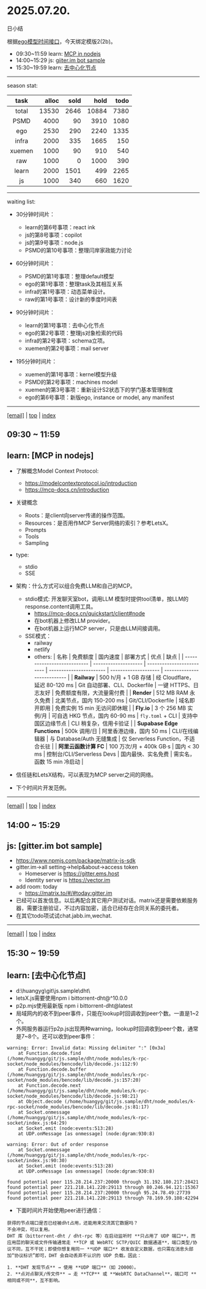 # 2025.07.20.
日小结

<a id="top"></a>
根据[ego模型时间接口](https://gitee.com/hyg/blog/blob/master/timeflow.md)，今天绑定模版2(2b)。

<a id="index"></a>
- 09:30~11:59	learn: [MCP in nodejs](#20250720093000)
- 14:00~15:29	js: [giiter.im bot sample](#20250720140000)
- 15:30~19:59	learn: [去中心化节点](#2025072015300)

---
season stat:

| task | alloc | sold | hold | todo |
| :---: | ---: | ---: | ---: | ---: |
| total | 13530 | 2646 | 10884 | 7380 |
| PSMD | 4000 | 90 | 3910 | 1080 |
| ego | 2530 | 290 | 2240 | 1335 |
| infra | 2000 | 335 | 1665 | 150 |
| xuemen | 1000 | 90 | 910 | 540 |
| raw | 1000 | 0 | 1000 | 390 |
| learn | 2000 | 1501 | 499 | 2265 |
| js | 1000 | 340 | 660 | 1620 |

---
waiting list:


- 30分钟时间片：
  - learn的第6号事项：react ink
  - js的第8号事项：copilot
  - js的第9号事项：node.js
  - PSMD的第10号事项：整理闫岸家政能力讨论

- 60分钟时间片：
  - PSMD的第1号事项：整理default模型
  - ego的第1号事项：整理task及其相互关系
  - infra的第1号事项：动态菜单设计。
  - raw的第1号事项：设计新的季度时间表

- 90分钟时间片：
  - learn的第1号事项：去中心化节点
  - ego的第2号事项：整理js对象检索的代码
  - infra的第2号事项：schema立项。
  - xuemen的第2号事项：mail server

- 195分钟时间片：
  - xuemen的第1号事项：kernel模型升级
  - PSMD的第2号事项：machines model
  - xuemen的第3号事项：重新设计S2状态下的学门基本管理制度
  - ego的第6号事项：新版ego, instance or model, any manifest

---
<a href="mailto:huangyg@mars22.com?subject=关于2025.07.20.[MCP in nodejs]任务&body=日期: 2025.07.20.%0D%0A序号: 5%0D%0A手稿:../../draft/2025/20250720.01.md%0D%0A---请勿修改邮件主题及以上内容 从下一行开始写您的想法---%0D%0A">[email]</a> | [top](#top) | [index](#index)
<a id="20250720093000"></a>
## 09:30 ~ 11:59
## learn: [MCP in nodejs]

- 了解概念Model Context Protocol:
	- https://modelcontextprotocol.io/introduction
	- https://mcp-docs.cn/introduction
- 关键概念
	- Roots：是client向server传递的操作范围。
	- Resources：是否用作MCP Server网络的索引？参考LetsX。
	- Prompts
	- Tools
	- Sampling
- type:
	- stdio
	- SSE
- 架构：什么方式可以组合免费LLM和自己的MCP。
	- stdio模式: 开发聊天室bot，调用LLM 模型时提供tool清单，按LLM的response.content调用工具。
		- https://mcp-docs.cn/quickstart/client#node
		- 在bot机器上修改LLM provider。
		- 在bot机器上运行MCP server，只是由LLM间接调用。
	- SSE模式：
		- railway
		- netlify
		- others:
| 名称                          | 免费额度                 | 国内速度                      | 部署方式                    | 优点                   | 缺点                          |
| --------------------------- | -------------------- | ------------------------- | ----------------------- | -------------------- | --------------------------- |
| **Railway**                 | 500 h/月 + 1 GB 存储    | 经 Cloudflare，延迟 80-120 ms | Git 自动部署、CLI、Dockerfile | 一键 HTTPS、日志友好        | 免费额度有限，大流量需付费               |
| **Render**                  | 512 MB RAM 永久免费      | 北美节点，国内 150-200 ms        | Git/CLI/Dockerfile      | 域名即开即用               | 免费实例 15 min 无访问即休眠          |
| **Fly.io**                  | 3 个 256 MB 实例/月      | 可自选 HKG 节点，国内 60-90 ms    | `fly.toml` + CLI        | 支持中国区边缘节点            | CLI 稍复杂，信用卡验证               |
| **Supabase Edge Functions** | 500k 调用/日            | 阿里香港边缘，国内 50 ms           | CLI/在线编辑器               | 与 Database/Auth 无缝集成 | 仅 Serverless Function，不适合长驻 |
| **阿里云函数计算 FC**              | 100 万次/月 + 400k GB·s | 国内 < 30 ms                | 控制台/CLI/Serverless Devs | 国内最快、实名免费            | 需实名，函数 15 min 冷启动           |

- 信任链和LetsX结构，可以表现为MCP server之间的网络。
- 下个时间片开发范例。

---
<a href="mailto:huangyg@mars22.com?subject=关于2025.07.20.[giiter.im bot sample]任务&body=日期: 2025.07.20.%0D%0A序号: 7%0D%0A手稿:../../draft/2025/20250720.02.md%0D%0A---请勿修改邮件主题及以上内容 从下一行开始写您的想法---%0D%0A">[email]</a> | [top](#top) | [index](#index)
<a id="20250720140000"></a>
## 14:00 ~ 15:29
## js: [gitter.im bot sample]

- https://www.npmjs.com/package/matrix-js-sdk
- gitter.im->all setting->help&about->access token
	- Homeserver is https://gitter.ems.host
	- Identity server is https://vector.im
- add room: today
	- https://matrix.to/#/#today:gitter.im
- 已经可以首发信息。以后再配合其它用户测试对话。matrix还是需要依赖服务器，需要注册验证，不过内容加密，适合已经存在合同关系的委托者。
- 在其它todo项试试chat.jabb.im,wechat.

---
<a href="mailto:huangyg@mars22.com?subject=关于2025.07.20.[去中心化节点]任务&body=日期: 2025.07.20.%0D%0A序号: 8%0D%0A手稿:../../draft/2025/20250720.a.md%0D%0A---请勿修改邮件主题及以上内容 从下一行开始写您的想法---%0D%0A">[email]</a> | [top](#top) | [index](#index)
<a id="2025072015300"></a>
## 15:30 ~ 19:59
## learn: [去中心化节点]

- d:\huangyg\git\js.sample\dht\
- letsX.js需要使用npm i bittorrent-dht@^10.0.0
- p2p.mjs使用最新版 npm i bittorrent-dht@latest
- 局域网内的收不到peer事件，只能在lookup时回调收到peer个数。一直是1~2个。
- 外网服务器运行p2p.js出现两种warning，lookup时回调收到peer个数，通常是7~8个。还可以收到peer事件：
```
warning: Error: Invalid data: Missing delimiter ":" [0x3a]
    at Function.decode.find (/home/huangyg/git/js.sample/dht/node_modules/k-rpc-socket/node_modules/bencode/lib/decode.js:112:9)
    at Function.decode.buffer (/home/huangyg/git/js.sample/dht/node_modules/k-rpc-socket/node_modules/bencode/lib/decode.js:157:20)
    at Function.decode.next (/home/huangyg/git/js.sample/dht/node_modules/k-rpc-socket/node_modules/bencode/lib/decode.js:98:21)
    at Object.decode (/home/huangyg/git/js.sample/dht/node_modules/k-rpc-socket/node_modules/bencode/lib/decode.js:81:17)
    at Socket.onmessage (/home/huangyg/git/js.sample/dht/node_modules/k-rpc-socket/index.js:64:29)
    at Socket.emit (node:events:513:28)
    at UDP.onMessage [as onmessage] (node:dgram:930:8)
```
```
warning: Error: Out of order response
    at Socket.onmessage (/home/huangyg/git/js.sample/dht/node_modules/k-rpc-socket/index.js:90:30)
    at Socket.emit (node:events:513:28)
    at UDP.onMessage [as onmessage] (node:dgram:930:8)
```

```
found potential peer 115.28.214.237:20000 through 31.192.180.217:28421
found potential peer 221.218.141.220:29113 through 80.246.94.121:15367
found potential peer 115.28.214.237:20000 through 95.24.78.49:27739
found potential peer 221.218.141.220:29113 through 78.169.59.108:42294
```
- 下面时间片开始使用peer进行通信：
```
获得的节点端口是否已经被dht占用，还能用来交流其它数据吗？
不会冲突，可以复用。  
DHT 库（bittorrent-dht / dht-rpc 等）在启动监听时 **只占用了 UDP 端口**，而应用层的聊天或文件传输通常走 **TCP 或 WebRTC SCTP/QUIC 数据通道**，端口类型/协议不同，互不干扰；即使你想复用同一 **UDP 端口** 收发自定义数据，也只需在消息头部加“协议标识”即可，DHT 会自动丢弃不认识的 UDP 负载。因此：

1. **DHT 发现节点** → 使用 **UDP 端口**（如 20000）。  
2. **点对点聊天/传文件** → 走 **TCP** 或 **WebRTC DataChannel**，端口可 **相同或不同**，互不影响。
```